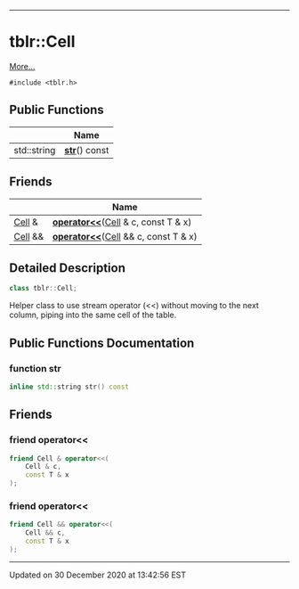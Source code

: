 ---

# tblr::Cell




 [More...](#detailed-description)


`#include <tblr.h>`













## Public Functions

|                | Name           |
| -------------- | -------------- |
| std::string | **[str](api/Classes/classtblr_1_1_cell.md#function-str)**() const  |




## Friends

|                | Name           |
| -------------- | -------------- |
| [Cell](api/Classes/classtblr_1_1_cell.md) & | **[operator<<](api/Classes/classtblr_1_1_cell.md#friend-operator<<)**([Cell](api/Classes/classtblr_1_1_cell.md) & c, const T & x)  |
| [Cell](api/Classes/classtblr_1_1_cell.md) && | **[operator<<](api/Classes/classtblr_1_1_cell.md#friend-operator<<)**([Cell](api/Classes/classtblr_1_1_cell.md) && c, const T & x)  |




## Detailed Description

```cpp
class tblr::Cell;
```



























Helper class to use stream operator (<<) without moving to the next column, piping into the same cell of the table. 









## Public Functions Documentation

### function str

```cpp
inline std::string str() const
```

































## Friends

### friend operator<<

```cpp
friend Cell & operator<<(
    Cell & c,
    const T & x
);
```





























### friend operator<<

```cpp
friend Cell && operator<<(
    Cell && c,
    const T & x
);
```































-------------------------------

Updated on 30 December 2020 at 13:42:56 EST